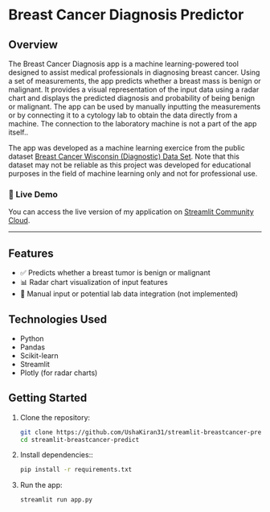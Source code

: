 # Breast Cancer Diagnosis Predictor

## Overview

The Breast Cancer Diagnosis app is a machine learning-powered tool designed to assist medical professionals in diagnosing breast cancer. Using a set of measurements, the app predicts whether a breast mass is benign or malignant. It provides a visual representation of the input data using a radar chart and displays the predicted diagnosis and probability of being benign or malignant. The app can be used by manually inputting the measurements or by connecting it to a cytology lab to obtain the data directly from a machine. The connection to the laboratory machine is not a part of the app itself..

The app was developed as a machine learning exercice from the public dataset [Breast Cancer Wisconsin (Diagnostic) Data Set](https://www.kaggle.com/datasets/uciml/breast-cancer-wisconsin-data). Note that this dataset may not be reliable as this project was developed for educational purposes in the field of machine learning only and not for professional use.

### 🚀 Live Demo

You can access the live version of my application on [Streamlit Community Cloud](https://app-breastcancer-predict.streamlit.app/).

---

## Features

- ✅ Predicts whether a breast tumor is benign or malignant
- 📊 Radar chart visualization of input features
- 🔢 Manual input or potential lab data integration (not implemented)

## Technologies Used

- Python
- Pandas
- Scikit-learn
- Streamlit
- Plotly (for radar charts)

## Getting Started

1. Clone the repository:
   ```bash
   git clone https://github.com/UshaKiran31/streamlit-breastcancer-predict.git
   cd streamlit-breastcancer-predict
2. Install dependencies::
   ```bash
   pip install -r requirements.txt
3. Run the app:
   ```bash
   streamlit run app.py
